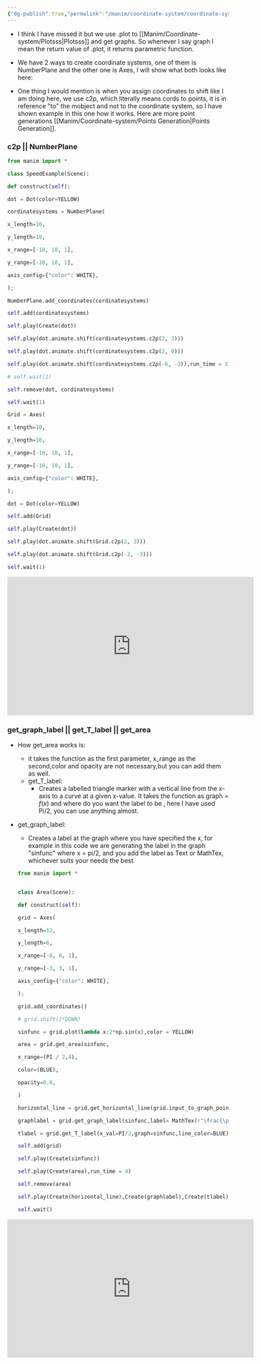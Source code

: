 ```yaml
---
{"dg-publish":true,"permalink":"/manim/coordinate-system/coordinate-systems-in-manim/","noteIcon":""}
---
```



- I think I have missed it but we use .plot to [[Manim/Coordinate-system/Plotsss\|Plotsss]]  and get graphs. So whenever I say graph I mean the return value of .plot, it returns parametric function.

- We have 2 ways to create coordinate systems, one of them is NumberPlane and the other one is Axes, I will show what both looks like here:
- One thing I would mention is when you assign coordinates to shift like I am doing here, we use c2p, which literally means cords to points, it is in reference "to" the mobject and not to the coordinate system, so I have shown example in this one how it works. Here are more point generations [[Manim/Coordinate-system/Points Generation\|Points Generation]].
### c2p  || NumberPlane

```python
from manim import *

class SpeedExample(Scene):

def construct(self):

dot = Dot(color=YELLOW)

cordinatesystems = NumberPlane(

x_length=10,

y_length=10,

x_range=[-10, 10, 1],

y_range=[-10, 10, 1],

axis_config={"color": WHITE},

);

NumberPlane.add_coordinates(cordinatesystems)

self.add(cordinatesystems)

self.play(Create(dot))

self.play(dot.animate.shift(cordinatesystems.c2p(2, 3)))

self.play(dot.animate.shift(cordinatesystems.c2p(2, 0)))

self.play(dot.animate.shift(cordinatesystems.c2p(-6, -3)),run_time = 3)

# self.wait(1)

self.remove(dot, cordinatesystems)

self.wait(1)

Grid = Axes(

x_length=10,

y_length=10,

x_range=[-10, 10, 1],

y_range=[-10, 10, 1],

axis_config={"color": WHITE},

);

dot = Dot(color=YELLOW)

self.add(Grid)

self.play(Create(dot))

self.play(dot.animate.shift(Grid.c2p(2, 3)))

self.play(dot.animate.shift(Grid.c2p(-2, -3)))

self.wait(1)
```
<iframe width="560" height="315" src="https://www.youtube.com/embed/XAbJ5BOHffI?si=LZmQSTla1cMXah0f" title="YouTube video player" frameborder="0" allow="accelerometer; autoplay; clipboard-write; encrypted-media; gyroscope; picture-in-picture; web-share" allowfullscreen></iframe>


### get_graph_label || get_T_label || get_area
- How get_area works is:
	-  it takes the function as the first parameter, x_range as the second,color and opacity are not necessary,but you can add them as well.
  - get_T_label:
	  - Creates a labelled triangle marker with a vertical line from the x-axis to a curve at a given x-value. It takes the function as graph = $f(x)$ and where do you want the label to be , here I have used Pi/2, you can use anything almost.
- get_graph_label:
	-   Creates a label at the graph where you have specified the x, for example in this code we are generating the label in the graph "sinfunc" where x = pi/2, and you add the label as Text or MathTex, whichever suits your needs the best.
	
	```python
	from manim import *
	
	
	class Area(Scene):
	
	def construct(self):
	
	grid = Axes(
	
	x_length=12,
	
	y_length=6,
	
	x_range=[-6, 6, 1],
	
	y_range=[-3, 3, 1],
	
	axis_config={"color": WHITE},
	
	);
	
	grid.add_coordinates()
	
	# grid.shift(2*DOWN)
	
	sinfunc = grid.plot(lambda x:2*np.sin(x),color = YELLOW)
	
	area = grid.get_area(sinfunc,
	
	x_range=(PI / 2,4),
	
	color=(BLUE),
	
	opacity=0.6,
	
	)
	
	horizontal_line = grid.get_horizontal_line(grid.input_to_graph_point(PI / 2, sinfunc), color=YELLOW)
	
	graphlabel = grid.get_graph_label(sinfunc,label= MathTex(r"\frac{\pi}{2}"), x_val=PI/2,color=BLUE)
	
	tlabel = grid.get_T_label(x_val=PI/2,graph=sinfunc,line_color=BLUE)
	
	self.add(grid)
	
	self.play(Create(sinfunc))
	
	self.play(Create(area),run_time = 4)
	
	self.remove(area)
	
	self.play(Create(horizontal_line),Create(graphlabel),Create(tlabel),run_time =5)
	
	self.wait()
	```
<iframe width="560" height="315" src="https://www.youtube.com/embed/0dUo1YX08rQ?si=c_Hm8UXWyXAnH9zk" title="YouTube video player" frameborder="0" allow="accelerometer; autoplay; clipboard-write; encrypted-media; gyroscope; picture-in-picture; web-share" allowfullscreen></iframe> 
